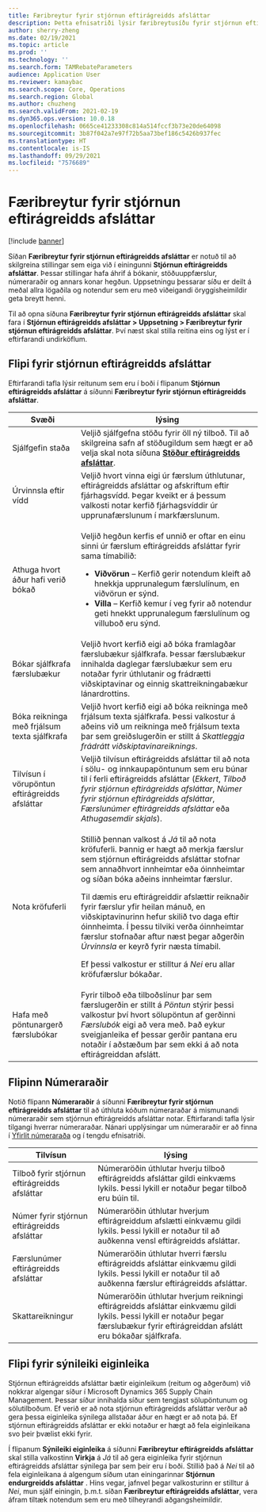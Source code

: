 ```yaml
---
title: Færibreytur fyrir stjórnun eftirágreidds afsláttar
description: Þetta efnisatriði lýsir færibreytusíðu fyrir stjórnun eftirágreidds afsláttar. Þessi síða inniheldur stillingar sem hafa áhrif á bókanir, stöðuuppfærslur, númeraraðir og annars konar hegðun.
author: sherry-zheng
ms.date: 02/19/2021
ms.topic: article
ms.prod: ''
ms.technology: ''
ms.search.form: TAMRebateParameters
audience: Application User
ms.reviewer: kamaybac
ms.search.scope: Core, Operations
ms.search.region: Global
ms.author: chuzheng
ms.search.validFrom: 2021-02-19
ms.dyn365.ops.version: 10.0.18
ms.openlocfilehash: 0665ce41233308c814a514fccf3b73e20de64098
ms.sourcegitcommit: 3b87f042a7e97f72b5aa73bef186c5426b937fec
ms.translationtype: HT
ms.contentlocale: is-IS
ms.lasthandoff: 09/29/2021
ms.locfileid: "7576689"
---
```

# <a name="rebate-management-parameters"></a>Færibreytur fyrir stjórnun eftirágreidds afsláttar

[!include [banner](../includes/banner.md)]

Síðan **Færibreytur fyrir stjórnun eftirágreidds afsláttar** er notuð til að skilgreina stillingar sem eiga við í einingunni **Stjórnun eftirágreidds afsláttar**. Þessar stillingar hafa áhrif á bókanir, stöðuuppfærslur, númeraraðir og annars konar hegðun. Uppsetningu þessarar síðu er deilt á meðal allra lögaðila og notendur sem eru með viðeigandi öryggisheimildir geta breytt henni.

Til að opna síðuna **Færibreytur fyrir stjórnun eftirágreidds afsláttar** skal fara í **Stjórnun eftirágreidds afsláttar \> Uppsetning \> Færibreytur fyrir stjórnun eftirágreidds afsláttar**. Því næst skal stilla reitina eins og lýst er í eftirfarandi undirköflum.

## <a name="rebate-management-tab"></a>Flipi fyrir stjórnun eftirágreidds afsláttar

Eftirfarandi tafla lýsir reitunum sem eru í boði í flipanum **Stjórnun eftirágreidds afsláttar** á síðunni **Færibreytur fyrir stjórnun eftirágreidds afsláttar**.

| Svæði | lýsing |
|---|---|
| Sjálfgefin staða | Veljið sjálfgefna stöðu fyrir öll ný tilboð. Til að skilgreina safn af stöðugildum sem hægt er að velja skal nota síðuna [**Stöður eftirágreidds afsláttar**](rebate-statuses.md). |
| Úrvinnsla eftir vídd | Veljið hvort vinna eigi úr færslum úthlutunar, eftirágreidds afsláttar og afskriftum eftir fjárhagsvídd. Þegar kveikt er á þessum valkosti notar kerfið fjárhagsvíddir úr upprunafærslunum í markfærslunum. |
| Athuga hvort áður hafi verið bókað | <p>Veljið hegðun kerfis ef unnið er oftar en einu sinni úr færslum eftirágreidds afsláttar fyrir sama tímabilið:</p><ul><li>**Viðvörun** – Kerfið gerir notendum kleift að hnekkja upprunalegum færslulínum, en viðvörun er sýnd.</li><li>**Villa** – Kerfið kemur í veg fyrir að notendur geti hnekkt upprunalegum færslulínum og villuboð eru sýnd. |
| Bókar sjálfkrafa færslubækur | Veljið hvort kerfið eigi að bóka framlagðar færslubækur sjálfkrafa. Þessar færslubækur innihalda daglegar færslubækur sem eru notaðar fyrir úthlutanir og frádrætti viðskiptavinar og einnig skattreikningabækur lánardrottins. |
| Bóka reikninga með frjálsum texta sjálfkrafa | Veljið hvort kerfið eigi að bóka reikninga með frjálsum texta sjálfkrafa. Þessi valkostur á aðeins við um reikninga með frjálsum texta þar sem greiðslugerðin er stillt á *Skattleggja frádrátt viðskiptavinareiknings*. |
| Tilvísun í vörupöntun eftirágreidds afsláttar | Veljið tilvísun eftirágreidds afsláttar til að nota í sölu- og innkaupapöntunum sem eru búnar til í ferli eftirágreidds afsláttar (*Ekkert*, *Tilboð fyrir stjórnun eftirágreidds afsláttar*, *Númer fyrir stjórnun eftirágreidds afsláttar*, *Færslunúmer eftirágreidds afsláttar* eða *Athugasemdir skjals*). |
| Nota kröfuferli | <p>Stillið þennan valkost á *Já* til að nota kröfuferli. Þannig er hægt að merkja færslur sem stjórnun eftirágreidds afsláttar stofnar sem annaðhvort innheimtar eða óinnheimtar og síðan bóka aðeins innheimtar færslur.</p><p>Til dæmis eru eftirágreiddir afslættir reiknaðir fyrir færslur yfir heilan mánuð, en viðskiptavinurinn hefur skilið tvo daga eftir óinnheimta. Í þessu tilviki verða óinnheimtar færslur stofnaðar aftur næst þegar aðgerðin *Úrvinnsla* er keyrð fyrir næsta tímabil.</p><p>Ef þessi valkostur er stilltur á *Nei* eru allar kröfufærslur bókaðar.</p> |
| Hafa með pöntunargerð færslubókar | Fyrir tilboð eða tilboðslínur þar sem færslugerðin er stillt á *Pöntun* stýrir þessi valkostur því hvort sölupöntun af gerðinni *Færslubók* eigi að vera með. Það eykur sveigjanleika ef þessar gerðir pantana eru notaðir í aðstæðum þar sem ekki á að nota eftirágreiddan afslátt. |

## <a name="number-sequences-tab"></a>Flipinn Númeraraðir

Notið flipann **Númeraraðir** á síðunni **Færibreytur fyrir stjórnun eftirágreidds afsláttar** til að úthluta kóðum númeraraðar á mismunandi númeraraðir sem stjórnun eftirágreidds afsláttar notar. Eftirfarandi tafla lýsir tilgangi hverrar númeraraðar. Nánari upplýsingar um númeraraðir er að finna í [Yfirlit númeraraða](../../fin-ops-core/fin-ops/organization-administration/number-sequence-overview.md) og í tengdu efnisatriði.

| Tilvísun | lýsing |
|---|---|
| Tilboð fyrir stjórnun eftirágreidds afsláttar | Númeraröðin úthlutar hverju tilboð eftirágreidds afsláttar gildi einkvæms lykils. Þessi lykill er notaður þegar tilboð eru búin til. |
| Númer fyrir stjórnun eftirágreidds afsláttar | Númeraröðin úthlutar hverjum eftirágreiddum afslætti einkvæmu gildi lykils. Þessi lykill er notaður til að auðkenna vensl eftirágreidds afsláttar. |
| Færslunúmer eftirágreidds afsláttar | Númeraröðin úthlutar hverri færslu eftirágreidds afsláttar einkvæmu gildi lykils. Þessi lykill er notaður til að auðkenna færslur eftirágreidds afsláttar. |
| Skattareikningur | Númeraröðin úthlutar hverjum reikningi eftirágreidds afsláttar einkvæmu gildi lykils. Þessi lykill er notaður þegar færslubækur fyrir eftirágreiddan afslátt eru bókaðar sjálfkrafa. |

## <a name="feature-visibility-tab"></a>Flipi fyrir sýnileiki eiginleika

Stjórnun eftirágreidds afsláttar bætir eiginleikum (reitum og aðgerðum) við nokkrar algengar síður í Microsoft Dynamics 365 Supply Chain Management. Þessar síður innihalda síður sem tengjast sölupöntunum og sölutilboðum. Ef verið er að nota stjórnun eftirágreidds afsláttar verður að gera þessa eiginleika sýnilega allstaðar áður en hægt er að nota þá. Ef stjórnun eftirágreidds afsláttar er ekki notaður er hægt að fela eiginleikana svo þeir þvælist ekki fyrir.

Í flipanum **Sýnileiki eiginleika** á síðunni **Færibreytur eftirágreidds afsláttar** skal stilla valkostinn **Virkja** á *Já* til að gera eiginleika fyrir stjórnun eftirágreidds afsláttar sýnilega þar sem þeir eru í boði. Stillið það á *Nei* til að fela eiginleikana á algengum síðum utan einingarinnar **Stjórnun endurgreidds afsláttar** . Hins vegar, jafnvel þegar valkosturinn er stilltur á *Nei*, mun sjálf einingin, þ.m.t. síðan **Færibreytur eftirágreidds afsláttar**, vera áfram tiltæk notendum sem eru með tilheyrandi aðgangsheimildir.
